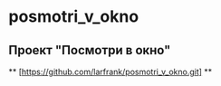 # posmotri_v_okno
## Проект "Посмотри в окно"
** [https://github.com/larfrank/posmotri_v_okno.git] **
